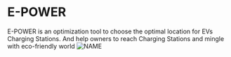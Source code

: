 # E-POWER
E-POWER is an optimization tool to choose the optimal location for EVs Charging Stations. And help owners to reach Charging Stations and mingle with eco-friendly world
![NAME](https://user-images.githubusercontent.com/78752052/199076510-76e3400b-2dca-46b2-86ff-f5c5867593ab.png)
